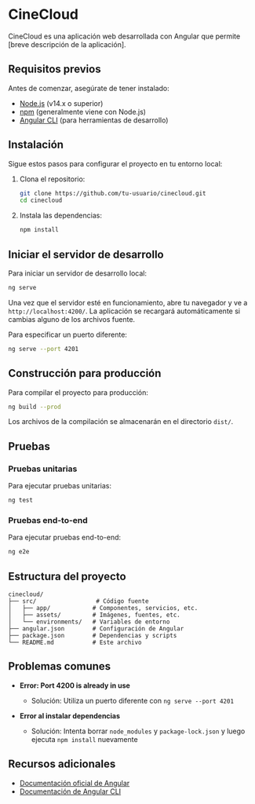 # CineCloud

CineCloud es una aplicación web desarrollada con Angular que permite [breve descripción de la aplicación].

## Requisitos previos

Antes de comenzar, asegúrate de tener instalado:

- [Node.js](https://nodejs.org/) (v14.x o superior)
- [npm](https://www.npmjs.com/) (generalmente viene con Node.js)
- [Angular CLI](https://angular.io/cli) (para herramientas de desarrollo)

## Instalación

Sigue estos pasos para configurar el proyecto en tu entorno local:

1. Clona el repositorio:
   ```bash
   git clone https://github.com/tu-usuario/cinecloud.git
   cd cinecloud
   ```

2. Instala las dependencias:
   ```bash
   npm install
   ```

## Iniciar el servidor de desarrollo

Para iniciar un servidor de desarrollo local:

```bash
ng serve
```

Una vez que el servidor esté en funcionamiento, abre tu navegador y ve a `http://localhost:4200/`. La aplicación se recargará automáticamente si cambias alguno de los archivos fuente.

Para especificar un puerto diferente:

```bash
ng serve --port 4201
```

## Construcción para producción

Para compilar el proyecto para producción:

```bash
ng build --prod
```

Los archivos de la compilación se almacenarán en el directorio `dist/`.

## Pruebas

### Pruebas unitarias

Para ejecutar pruebas unitarias:

```bash
ng test
```

### Pruebas end-to-end

Para ejecutar pruebas end-to-end:

```bash
ng e2e
```

## Estructura del proyecto

```
cinecloud/
├── src/                 # Código fuente
│   ├── app/            # Componentes, servicios, etc.
│   ├── assets/         # Imágenes, fuentes, etc.
│   └── environments/   # Variables de entorno
├── angular.json        # Configuración de Angular
├── package.json        # Dependencias y scripts
└── README.md           # Este archivo
```

## Problemas comunes

- **Error: Port 4200 is already in use**
  - Solución: Utiliza un puerto diferente con `ng serve --port 4201`

- **Error al instalar dependencias**
  - Solución: Intenta borrar `node_modules` y `package-lock.json` y luego ejecuta `npm install` nuevamente

## Recursos adicionales

- [Documentación oficial de Angular](https://angular.dev/)
- [Documentación de Angular CLI](https://angular.dev/tools/cli)

